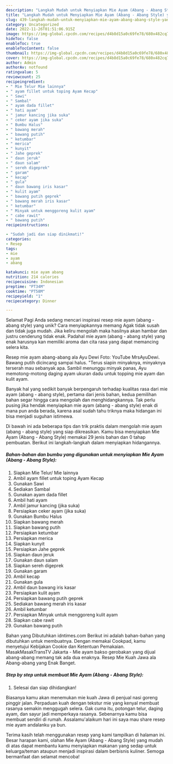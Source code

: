 ```yaml
---
description: "Langkah Mudah untuk Menyiapkan Mie Ayam (Abang - Abang Style) yang Lezat Sekali, Lezat"
title: "Langkah Mudah untuk Menyiapkan Mie Ayam (Abang - Abang Style) yang Lezat Sekali, Lezat"
slug: 439-langkah-mudah-untuk-menyiapkan-mie-ayam-abang-abang-style-yang-lezat-sekali-lezat
category: Uncategorized
date: 2022-11-26T01:51:06.915Z
image: https://img-global.cpcdn.com/recipes/d4b8d15a0c69fe78/680x482cq70/mie-ayam-abang-abang-style-foto-resep-utama.jpg
hideToc: false
enableToc: true
enableTocContent: false
thumbnail: https://img-global.cpcdn.com/recipes/d4b8d15a0c69fe78/680x482cq70/mie-ayam-abang-abang-style-foto-resep-utama.jpg
cover: https://img-global.cpcdn.com/recipes/d4b8d15a0c69fe78/680x482cq70/mie-ayam-abang-abang-style-foto-resep-utama.jpg
author: Admin
authorAv: notfound
ratingvalue: 5
reviewcount: 25
recipeingredient:
- " Mie Telur Mie lainnya"
- " ayam fillet untuk toping Ayam Kecap"
- " Sawi"
- " Sambal"
- " ayam dada fillet"
- " hati ayam"
- " jamur kancing jika suka"
- " ceker ayam jika suka"
- " Bumbu Halus"
- " bawang merah"
- " bawang putih"
- " ketumbar"
- " merica"
- " kunyit"
- " Jahe geprek"
- " daun jeruk"
- " daun salam"
- " sereh digeprek"
- " garam"
- " kecap"
- " gula"
- " daun bawang iris kasar"
- " kulit ayam"
- " bawang putih geprek"
- " bawang merah iris kasar"
- " ketumbar"
- " Minyak untuk menggoreng kulit ayam"
- " cabe rawit"
- " bawang putih"
recipeinstructions:

- "Sudah jadi dan siap dinikmati!"
categories:
- Resep
tags:
- mie
- ayam
- abang

katakunci: mie ayam abang 
nutrition: 214 calories
recipecuisine: Indonesian
preptime: "PT34M"
cooktime: "PT58M"
recipeyield: "1"
recipecategory: Dinner

---
```



Selamat Pagi Anda sedang mencari inspirasi resep mie ayam (abang - abang style) yang unik? Cara menyiapkannya memang Agak tidak susah dan tidak juga mudah. Jika keliru mengolah maka hasilnya akan hambar dan justru cenderung tidak enak. Padahal mie ayam (abang - abang style) yang enak harusnya kan memiliki aroma dan cita rasa yang dapat memancing selera kita.


Resep mie ayam abang-abang ala Ayu Dewi Foto: YouTube MrsAyuDewi. Bawang putih dicincang sampai halus. &#34;Terus siapin minyaknya, minyaknya terserah mau sebanyak apa. Sambil menunggu minyak panas, Ayu memotong-motong daging ayam ukuran dadu untuk topping mie ayam dan kulit ayam.

Banyak hal yang sedikit banyak berpengaruh terhadap kualitas rasa dari mie ayam (abang - abang style), pertama dari jenis bahan, kedua pemilihan bahan segar hingga cara mengolah dan menghidangkannya. Tak perlu pusing jika hendak menyiapkan mie ayam (abang - abang style) enak di mana pun anda berada, karena asal sudah tahu triknya maka hidangan ini bisa menjadi suguhan istimewa.


Di bawah ini ada beberapa tips dan trik praktis dalam mengolah mie ayam (abang - abang style) yang siap dikreasikan. Kamu bisa menyiapkan Mie Ayam (Abang - Abang Style) memakai 29 jenis bahan dan 0 tahap pembuatan. Berikut ini langkah-langkah dalam menyiapkan hidangannya.

<!--inarticleads1-->

##### Bahan-bahan dan bumbu yang digunakan untuk menyiapkan Mie Ayam (Abang - Abang Style):

1. Siapkan  Mie Telur/ Mie lainnya
1. Ambil  ayam fillet untuk toping Ayam Kecap
1. Gunakan  Sawi
1. Sediakan  Sambal
1. Gunakan  ayam dada fillet
1. Ambil  hati ayam
1. Ambil  jamur kancing (jika suka)
1. Persiapkan  ceker ayam (jika suka)
1. Gunakan  Bumbu Halus
1. Siapkan  bawang merah
1. Siapkan  bawang putih
1. Persiapkan  ketumbar
1. Persiapkan  merica
1. Siapkan  kunyit
1. Persiapkan  Jahe geprek
1. Siapkan  daun jeruk
1. Gunakan  daun salam
1. Siapkan  sereh digeprek
1. Gunakan  garam
1. Ambil  kecap
1. Gunakan  gula
1. Ambil  daun bawang iris kasar
1. Persiapkan  kulit ayam
1. Persiapkan  bawang putih geprek
1. Sediakan  bawang merah iris kasar
1. Ambil  ketumbar
1. Persiapkan  Minyak untuk menggoreng kulit ayam
1. Siapkan  cabe rawit
1. Gunakan  bawang putih


Bahan yang Dibutuhkan idntimes.com Berikut ini adalah bahan-bahan yang dibutuhkan untuk membuatnya. Dengan memakai Cookpad, kamu menyetujui Kebijakan Cookie dan Ketentuan Pemakaian. MasakMasakTransTV Jakarta - Mie ayam bakso gerobakan yang dijual abang-abang memang tak ada dua enaknya. Resep Mie Kuah Jawa ala Abang-abang yang Enak Banget. 

<!--inarticleads2-->

##### Step by step untuk membuat Mie Ayam (Abang - Abang Style):


1. Selesai dan siap dihidangkan!

Biasanya kamu akan menemukan mie kuah Jawa di penjual nasi goreng pinggir jalan. Perpaduan kuah dengan tekstur mie yang kenyal membuat rasanya semakin menggugah selera. Gak cuma itu, potongan telur, daging ayam, dan sayur jadi memperkaya rasanya. Sebenarnya kamu bisa membuat sendiri di rumah. Assalamu&#39;alaikum hari ini saya mau share resep mie ayam andalanku ya bun. 

Terima kasih telah menggunakan resep yang kami tampilkan di halaman ini. Besar harapan kami, olahan Mie Ayam (Abang - Abang Style) yang mudah di atas dapat membantu kamu menyiapkan makanan yang sedap untuk keluarga/teman ataupun menjadi inspirasi dalam berbisnis kuliner. Semoga bermanfaat dan selamat mencoba!
